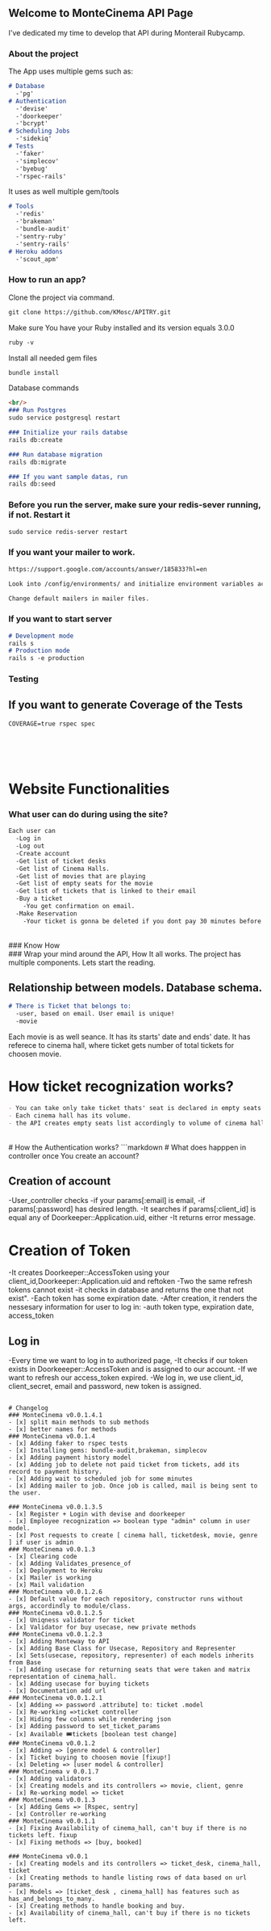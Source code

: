 ## Welcome to MonteCinema API Page

I've dedicated my time to develop that API during Monterail Rubycamp.
### About the project

The App uses multiple gems such as:

```markdown
# Database
  -'pg'
# Authentication
  -'devise'
  -'doorkeeper'
  -'bcrypt'
# Scheduling Jobs
  -'sidekiq'
# Tests
  -'faker'
  -'simplecov'
  -'byebug'
  -'rspec-rails'
```
It uses as well multiple gem/tools

```markdown
# Tools
  -'redis'
  -'brakeman'
  -'bundle-audit'
  -'sentry-ruby'
  -'sentry-rails'
# Heroku addons
  -'scout_apm'
```


### How to run an app?
Clone the project via command.
```markdown
git clone https://github.com/KMosc/APITRY.git
```
Make sure You have your Ruby installed and its version equals 3.0.0
```markdown
ruby -v
```
Install all needed gem files
```markdown
bundle install
```
Database commands
```markdown
<br/>
### Run Postgres
sudo service postgresql restart

### Initialize your rails databse
rails db:create

### Run database migration
rails db:migrate

### If you want sample datas, run
rails db:seed
```
### Before you run the server, make sure your redis-sever running, if not. Restart it
```markdown
sudo service redis-server restart
```
### If you want your mailer to work.
```markdown
https://support.google.com/accounts/answer/185833?hl=en

Look into /config/environments/ and initialize environment variables accordingly to email config.

Change default mailers in mailer files.
```

### If you want to start server
```markdown
# Development mode
rails s
# Production mode
rails s -e production
```

### Testing
## If you want to generate Coverage of the Tests
```markdown
COVERAGE=true rspec spec
```
<br/>
<br/>
<br/>

# Website Functionalities

### What user can do during using the site?
```markdown
Each user can
  -Log in
  -Log out
  -Create account
  -Get list of ticket desks
  -Get list of Cinema Halls.
  -Get list of movies that are playing
  -Get list of empty seats for the movie
  -Get list of tickets that is linked to their email
  -Buy a ticket
    -You get confirmation on email.
  -Make Reservation
    -Your ticket is gonna be deleted if you dont pay 30 minutes before movies start.
```
<br/>
### Know How
<br/>
### Wrap your mind around the API, How It all works.
The project has multiple components. Lets start the reading.

## Relationship between models. Database schema.
```markdown
# There is Ticket that belongs to:
  -user, based on email. User email is unique!
  -movie
```
Each movie is as well seance. It has its starts' date and ends' date. It has referece to cinema hall, where ticket gets number of total tickets for choosen movie.

# How ticket recognization works?
```markdown
- You can take only take ticket thats' seat is declared in empty seats list.
- Each cinema hall has its volume.
- the API creates empty seats list accordingly to volume of cinema hall, each row has max. 10 seats
```
<br/>
# How the Authentication works?
```markdown
# What does happpen in controller once You create an account?

## Creation of account
-User_controller checks 
  -if your params[:email] is email,
  -if params[:password] has desired length.
-It searches if params[:client_id] is equal any of Doorkeeper::Application.uid, either 
  -It returns error message.
# Creation of Token
-It creates Doorkeeper::AccessToken using your client_id,Doorkeeper::Application.uid and reftoken
-Two the same refresh tokens cannot exist
  -it checks in database and returns the one that not exist". 
    -Each token has some expiration date.
-After creation, it renders the nessesary information for user to log in:
  -auth token type, expiration date, access_token
## Log in
-Every time we want to log in to authorized page,
-It checks if our token exists in Doorkeeeper::AccessToken and is assigned to our account.
-If we want to refresh our access_token expired.
  -We log in, we use client_id, client_secret, email and password, new token is assigned.
```

# Changelog
### MonteCinema v0.0.1.4.1
- [x] split main methods to sub methods
- [x] better names for methods
### MonteCinema v0.0.1.4
- [x] Adding faker to rspec tests
- [x] Installing gems: bundle-audit,brakeman, simplecov
- [x] Adding payment history model
- [x] Adding job to delete not paid ticket from tickets, add its record to payment history.
- [x] Adding wait to scheduled job for some minutes 
- [x] Adding mailer to job. Once job is called, mail is being sent to the user.

### MonteCinema v0.0.1.3.5
- [x] Register + Login with devise and doorkeeper
- [x] Employee recognization => boolean type "admin" column in user model.
- [x] Post requests to create [ cinema hall, ticketdesk, movie, genre ] if user is admin
### MonteCinema v0.0.1.3
- [x] Clearing code
- [x] Adding Validates_presence_of
- [x] Deployment to Heroku
- [x] Mailer is working
- [x] Mail validation
### MonteCinema v0.0.1.2.6
- [x] Default value for each repository, constructor runs without args, accordindly to module/class.
### MonteCinema v0.0.1.2.5
- [x] Uniqness validator for ticket
- [x] Validator for buy usecase, new private methods
### MonteCinema v0.0.1.2.3
- [x] Adding Monteway to API
- [x] Adding Base Class for Usecase, Repository and Representer
- [x] Sets(usecase, repository, representer) of each models inherits from Base
- [x] Adding usecase for returning seats that were taken and matrix representation of cinema_hall.
- [x] Adding usecase for buying tickets
- [x] Documentation add url
### MonteCinema v0.0.1.2.1
- [x] Adding => password .attribute] to: ticket .model
- [x] Re-working =>ticket controller
- [x] Hiding few columns while rendering json
- [x] Adding password to set_ticket_params
- [x] Available 🎟tickets [boolean test change]
### MonteCinema v0.0.1.2
- [x] Adding => [genre model & controller]
- [x] Ticket buying to choosen movie [fixup!]
- [x] Deleting => [user model & controller]
### MonteCinema v 0.0.1.7
- [x] Adding validators
- [x] Creating models and its controllers => movie, client, genre
- [x] Re-working model => ticket
### MonteCinema v0.0.1.3
- [x] Adding Gems => [Rspec, sentry]
- [x] Controller re-working
### MonteCinema v0.0.1.1
- [x] Fixing Availability of cinema_hall, can't buy if there is no tickets left. fixup
- [x] Fixing methods => [buy, booked]

### MonteCinema v0.0.1 
- [x] Creating models and its controllers => ticket_desk, cinema_hall, ticket
- [x] Creating methods to handle listing rows of data based on url params.
- [x] Models => [ticket_desk , cinema_hall] has features such as has_and_belongs_to_many.
- [x] Creating methods to handle booking and buy.
- [x] Availability of cinema_hall, can't buy if there is no tickets left.
